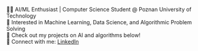 👨‍💻 AI/ML Enthusiast | Computer Science Student @ Poznan University of Technology  
🚀 Interested in Machine Learning, Data Science, and Algorithmic Problem Solving  
📂 Check out my projects on AI and algorithms below!  
🔗 Connect with me: [LinkedIn](www.linkedin.com/in/mateusz-wilk-8284a834b)  
